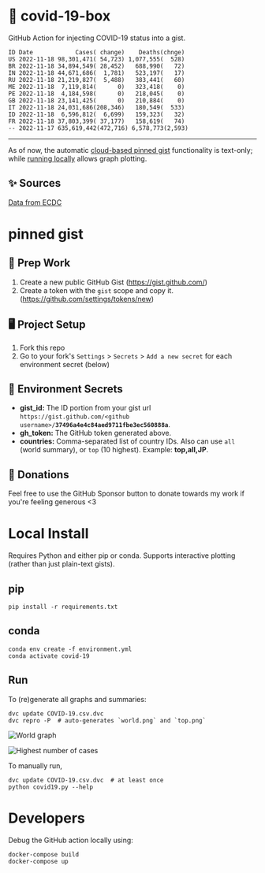 # 🏥 covid-19-box

GitHub Action for injecting COVID-19 status into a gist.

```
ID Date            Cases( change)    Deaths(chnge)
US 2022-11-18 98,301,471( 54,723) 1,077,555(  528)
BR 2022-11-18 34,894,549( 28,452)   688,990(   72)
IN 2022-11-18 44,671,686(  1,781)   523,197(   17)
RU 2022-11-18 21,219,827(  5,488)   383,441(   60)
ME 2022-11-18  7,119,814(      0)   323,418(    0)
PE 2022-11-18  4,184,598(      0)   218,045(    0)
GB 2022-11-18 23,141,425(      0)   210,884(    0)
IT 2022-11-18 24,031,686(208,346)   180,549(  533)
ID 2022-11-18  6,596,812(  6,699)   159,323(   32)
FR 2022-11-18 37,803,399( 37,177)   158,619(   74)
-- 2022-11-17 635,619,442(472,716) 6,578,773(2,593)
```

---

As of now, the automatic [cloud-based pinned gist](#pinned-gist) functionality is text-only;
while [running locally](#local-install) allows graph plotting.

## ✨ Sources

[Data from ECDC](https://www.ecdc.europa.eu/en/publications-data/download-todays-data-geographic-distribution-covid-19-cases-worldwide)

# pinned gist

## 🎒 Prep Work
1. Create a new public GitHub Gist (https://gist.github.com/)
1. Create a token with the `gist` scope and copy it. (https://github.com/settings/tokens/new)

## 🖥 Project Setup
1. Fork this repo
1. Go to your fork's `Settings` > `Secrets` > `Add a new secret` for each environment secret (below)

## 🤫 Environment Secrets
- **gist_id:** The ID portion from your gist url `https://gist.github.com/<github username>/`**`37496a4e4c84aed9711fbe3ec560888a`**.
- **gh_token:** The GitHub token generated above.
- **countries:** Comma-separated list of country IDs. Also can use `all` (world summary), or `top` (10 highest). Example: **top,all,JP**.

## 💸 Donations

Feel free to use the GitHub Sponsor button to donate towards my work if you're feeling generous <3

# Local Install

Requires Python and either pip or conda. Supports interactive plotting (rather than just plain-text gists).

## pip

```
pip install -r requirements.txt
```

## conda

```
conda env create -f environment.yml
conda activate covid-19
```

## Run

To (re)generate all graphs and summaries:

```
dvc update COVID-19.csv.dvc
dvc repro -P  # auto-generates `world.png` and `top.png`
```

![World graph](world.png)

![Highest number of cases](top.png)

To manually run,

```
dvc update COVID-19.csv.dvc  # at least once
python covid19.py --help
```

# Developers

Debug the GitHub action locally using:

```
docker-compose build
docker-compose up
```
